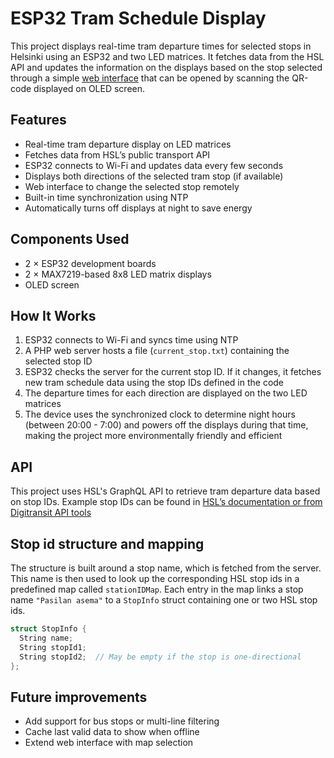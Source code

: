 # ESP32 Tram Schedule Display

This project displays real-time tram departure times for selected stops in Helsinki using an ESP32 and two LED matrices. It fetches data from the HSL API and updates the information on the displays based on the stop selected through a simple [web interface](https://www.hh3dlab.fi/tram/) that can be opened by scanning the QR-code displayed on OLED screen.

##  Features

- Real-time tram departure display on LED matrices
- Fetches data from HSL’s public transport API
- ESP32 connects to Wi-Fi and updates data every few seconds
- Displays both directions of the selected tram stop (if available)
- Web interface to change the selected stop remotely
- Built-in time synchronization using NTP
- Automatically turns off displays at night to save energy 

## Components Used

- 2 × ESP32 development boards
- 2 × MAX7219-based 8x8 LED matrix displays
- OLED screen 

## How It Works

1. ESP32 connects to Wi-Fi and syncs time using NTP
1.  A PHP web server hosts a file (`current_stop.txt`) containing the selected stop ID
2. ESP32 checks the server for the current stop ID. If it changes, it fetches new tram schedule data using the stop IDs defined in the code
3. The departure times for each direction are displayed on the two LED matrices
4. The device uses the synchronized clock to determine night hours (between 20:00 - 7:00) and powers off the displays during that time, making the project more environmentally friendly and efficient

## API

This project uses HSL's GraphQL API to retrieve tram departure data based on stop IDs. Example stop IDs can be found in [HSL’s documentation or from Digitransit API tools](https://digitransit.fi/en/developers/apis/1-routing-api/)

## Stop id structure and mapping

The structure is built around a stop name, which is fetched from the server. This name is then used to look up the corresponding HSL stop ids in a predefined map called `stationIDMap`. Each entry in the map links a stop name `"Pasilan asema"` to a `StopInfo` struct containing one or two HSL stop ids.

```cpp
struct StopInfo {
  String name;
  String stopId1;
  String stopId2;  // May be empty if the stop is one-directional
};
```

## Future improvements 

- Add support for bus stops or multi-line filtering
- Cache last valid data to show when offline
- Extend web interface with map selection
